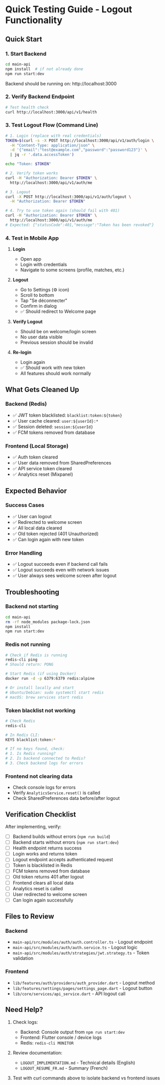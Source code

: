 # Quick Testing Guide - Logout Functionality

## Quick Start

### 1. Start Backend
```bash
cd main-api
npm install  # if not already done
npm run start:dev
```

Backend should be running on: http://localhost:3000

### 2. Verify Backend Endpoint

```bash
# Test health check
curl http://localhost:3000/api/v1/health
```

### 3. Test Logout Flow (Command Line)

```bash
# 1. Login (replace with real credentials)
TOKEN=$(curl -s -X POST http://localhost:3000/api/v1/auth/login \
  -H "Content-Type: application/json" \
  -d '{"email":"test@example.com","password":"password123"}' \
  | jq -r '.data.accessToken')

echo "Token: $TOKEN"

# 2. Verify token works
curl -H "Authorization: Bearer $TOKEN" \
  http://localhost:3000/api/v1/auth/me

# 3. Logout
curl -X POST http://localhost:3000/api/v1/auth/logout \
  -H "Authorization: Bearer $TOKEN"

# 4. Try to use token again (should fail with 401)
curl -H "Authorization: Bearer $TOKEN" \
  http://localhost:3000/api/v1/auth/me
# Expected: {"statusCode":401,"message":"Token has been revoked"}
```

### 4. Test in Mobile App

1. **Login**
   - Open app
   - Login with credentials
   - Navigate to some screens (profile, matches, etc.)

2. **Logout**
   - Go to Settings (⚙️ icon)
   - Scroll to bottom
   - Tap "Se déconnecter"
   - Confirm in dialog
   - ✅ Should redirect to Welcome page

3. **Verify Logout**
   - Should be on welcome/login screen
   - No user data visible
   - Previous session should be invalid

4. **Re-login**
   - Login again
   - ✅ Should work with new token
   - All features should work normally

## What Gets Cleaned Up

### Backend (Redis)
- ✅ JWT token blacklisted: `blacklist:token:${token}`
- ✅ User cache cleared: `user:${userId}:*`
- ✅ Session deleted: `session:${userId}`
- ✅ FCM tokens removed from database

### Frontend (Local Storage)
- ✅ Auth token cleared
- ✅ User data removed from SharedPreferences
- ✅ API service token cleared
- ✅ Analytics reset (Mixpanel)

## Expected Behavior

### Success Cases
- ✅ User can logout
- ✅ Redirected to welcome screen
- ✅ All local data cleared
- ✅ Old token rejected (401 Unauthorized)
- ✅ Can login again with new token

### Error Handling
- ✅ Logout succeeds even if backend call fails
- ✅ Logout succeeds even with network issues
- ✅ User always sees welcome screen after logout

## Troubleshooting

### Backend not starting
```bash
cd main-api
rm -rf node_modules package-lock.json
npm install
npm run start:dev
```

### Redis not running
```bash
# Check if Redis is running
redis-cli ping
# Should return: PONG

# Start Redis (if using Docker)
docker run -d -p 6379:6379 redis:alpine

# Or install locally and start
# Ubuntu/Debian: sudo systemctl start redis
# macOS: brew services start redis
```

### Token blacklist not working
```bash
# Check Redis
redis-cli

# In Redis CLI:
KEYS blacklist:token:*

# If no keys found, check:
# 1. Is Redis running?
# 2. Is backend connected to Redis?
# 3. Check backend logs for errors
```

### Frontend not clearing data
- Check console logs for errors
- Verify `AnalyticsService.reset()` is called
- Check SharedPreferences data before/after logout

## Verification Checklist

After implementing, verify:

- [ ] Backend builds without errors (`npm run build`)
- [ ] Backend starts without errors (`npm run start:dev`)
- [ ] Health endpoint returns success
- [ ] Login works and returns token
- [ ] Logout endpoint accepts authenticated request
- [ ] Token is blacklisted in Redis
- [ ] FCM tokens removed from database
- [ ] Old token returns 401 after logout
- [ ] Frontend clears all local data
- [ ] Analytics reset is called
- [ ] User redirected to welcome screen
- [ ] Can login again successfully

## Files to Review

### Backend
- `main-api/src/modules/auth/auth.controller.ts` - Logout endpoint
- `main-api/src/modules/auth/auth.service.ts` - Logout logic
- `main-api/src/modules/auth/strategies/jwt.strategy.ts` - Token validation

### Frontend
- `lib/features/auth/providers/auth_provider.dart` - Logout method
- `lib/features/settings/pages/settings_page.dart` - Logout button
- `lib/core/services/api_service.dart` - API logout call

## Need Help?

1. Check logs:
   - Backend: Console output from `npm run start:dev`
   - Frontend: Flutter console / device logs
   - Redis: `redis-cli MONITOR`

2. Review documentation:
   - `LOGOUT_IMPLEMENTATION.md` - Technical details (English)
   - `LOGOUT_RESUME_FR.md` - Summary (French)

3. Test with curl commands above to isolate backend vs frontend issues
